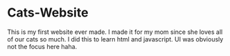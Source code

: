 # Cats-Website
This is my first website ever made. I made it for my mom since she loves all of our cats so much. I did this to learn html and javascript. UI was obviously not the focus here haha.
